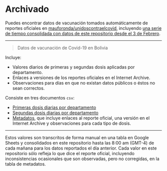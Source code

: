 
# Archivado

Puedes encontrar datos de vacunación tomados automáticamente de reportes oficiales en [mauforonda/unidoscontraelcovid](https://github.com/mauforonda/vacunas_unidoscontraelcovid/), incluyendo [una serie de tiempo consolidada con datos de este repositorio desde el 3 de Febrero](https://github.com/mauforonda/vacunas_unidoscontraelcovid/blob/master/consolidado/vacunas.csv).

---

> Datos de vacunación de Covid-19 en Bolivia

Incluye:

- Valores diarios de primeras y segundas dosis aplicadas por departamento.
- Enlaces a versiones de los reportes oficiales en el Internet Archive.
- Observaciones para días en que no existan datos públicos o éstos no sean correctos.

Consiste en tres documentos `csv`:

- [Primeras dosis diarias por departamento](https://github.com/mauforonda/vacunas/blob/master/datos/primera.csv)
- [Segundas dosis diarias por departamento](https://github.com/mauforonda/vacunas/blob/master/datos/segunda.csv)
- [Metadatos](https://github.com/mauforonda/vacunas/blob/master/datos/metadata.csv), que incluye enlaces al reporte oficial, una versión en el Internet Archive y observaciones para cada tipo de dosis.

---

Estos valores son transcritos de forma manual en una tabla en Google Sheets y consolidados en este repositorio hasta las 8:00 am (GMT-4) de cada mañana para los datos reportados el día anterior. Cada valor en este repositorio sólo refleja lo que dice el reporte oficial, incluyendo inconsistencias ocasionales que son observadas, pero no corregidas, en la tabla de metadatos.
